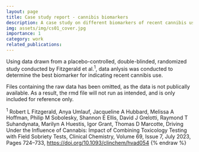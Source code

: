 ```yaml
---
layout: page
title: Case study report - cannibis biomarkers 
description: A case study on different biomarkers of recent cannibis use.
img: assets/img/cs01_cover.jpg
importance: 1
category: work
related_publications: 
---
```

Using data drawn from a placebo-controlled, double-blinded, randomized study conducted by Fitzgerald et al.<sup>1</sup>, data anlysis was conducted to determine the best biomarker for indicating recent cannibis use. 

Files containing the raw data has been omitted, as the data is not publically available. As a result, the rmd file will not run as intended, and is only included for reference only. 


<sup>1</sup> Robert L Fitzgerald, Anya Umlauf, Jacqueline A Hubbard, Melissa A Hoffman, Philip M Sobolesky, Shannon E Ellis, David J Grelotti, Raymond T Suhandynata, Marilyn A Huestis, Igor Grant, Thomas D Marcotte, Driving Under the Influence of Cannabis: Impact of Combining Toxicology Testing with Field Sobriety Tests, Clinical Chemistry, Volume 69, Issue 7, July 2023, Pages 724–733, https://doi.org/10.1093/clinchem/hvad054
{% endraw %}
